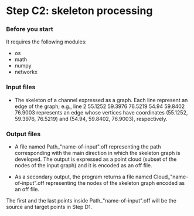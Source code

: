 # Step C2: skeleton processing


### Before you start

It requires the following modules:
- os
- math
- numpy
- networkx


### Input files

- The skeleton of a channel expressed as a graph.
Each line represent an edge of the graph; e.g., line 2 55.1252 59.3976 76.5219 54.94 59.8402 76.9003 represents an edge whose vertices have coordinates (55.1252, 59.3976, 76.5219) and (54.94, 59.8402, 76.9003), respectively.


### Output files

- A file named Path_"name-of-input".off representing the path corresponding with the main direction in which the skeleton graph is developed. The output is expressed as a point cloud (subset of the nodes of the input graph) and it is encoded as an off file.

- As a secondary output, the program returns a file named Cloud_"name-of-input".off representing the nodes of the skeleton graph encoded as an off file.

The first and the last points inside Path_"name-of-input".off will be the source and target points in Step D1.
